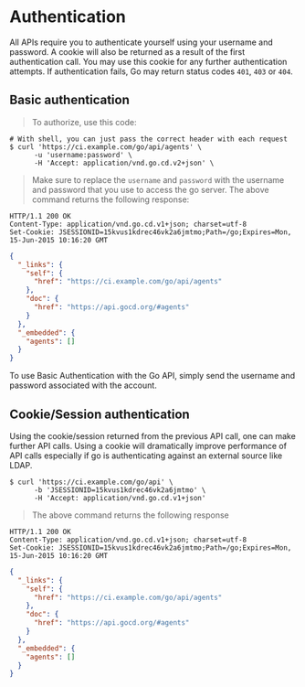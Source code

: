 # Authentication

All APIs require you to authenticate yourself using your username and password. A cookie will also be returned as a result of the first authentication call. You may use this cookie for any further authentication attempts. If authentication fails, Go may return status codes `401`, `403` or `404`.

## Basic authentication

> To authorize, use this code:

```shell
# With shell, you can just pass the correct header with each request
$ curl 'https://ci.example.com/go/api/agents' \
      -u 'username:password' \
      -H 'Accept: application/vnd.go.cd.v2+json' \
```

> Make sure to replace the `username` and `password` with the username and password that you use to access the go server. The above command returns the following response:

```http
HTTP/1.1 200 OK
Content-Type: application/vnd.go.cd.v1+json; charset=utf-8
Set-Cookie: JSESSIONID=15kvus1kdrec46vk2a6jmtmo;Path=/go;Expires=Mon, 15-Jun-2015 10:16:20 GMT
```

```json
{
  "_links": {
    "self": {
      "href": "https://ci.example.com/go/api/agents"
    },
    "doc": {
      "href": "https://api.gocd.org/#agents"
    }
  },
  "_embedded": {
    "agents": []
  }
}
```

To use Basic Authentication with the Go API, simply send the username and password associated with the account.

## Cookie/Session authentication

Using the cookie/session returned from the previous API call, one can make further API calls. Using a cookie will dramatically improve performance of API calls especially if go is authenticating against an external source like LDAP.

```shell
$ curl 'https://ci.example.com/go/api' \
      -b 'JSESSIONID=15kvus1kdrec46vk2a6jmtmo' \
      -H 'Accept: application/vnd.go.cd.v1+json'
```

> The above command returns the following response

```http
HTTP/1.1 200 OK
Content-Type: application/vnd.go.cd.v1+json; charset=utf-8
Set-Cookie: JSESSIONID=15kvus1kdrec46vk2a6jmtmo;Path=/go;Expires=Mon, 15-Jun-2015 10:16:20 GMT
```

```json
{
  "_links": {
    "self": {
      "href": "https://ci.example.com/go/api/agents"
    },
    "doc": {
      "href": "https://api.gocd.org/#agents"
    }
  },
  "_embedded": {
    "agents": []
  }
}
```

